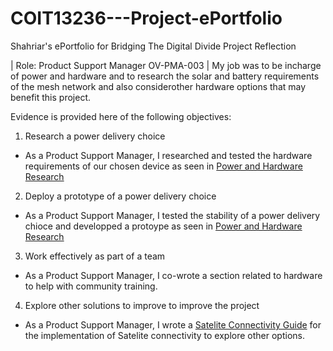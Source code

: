 # COIT13236---Project-ePortfolio
Shahriar's ePortfolio for Bridging The Digital Divide Project Reflection


| Role: Product Support Manager OV-PMA-003 |
My job was to be incharge of power and hardware and to research the solar and battery requirements of the mesh network
and also considerother hardware options that may benefit this project. 

Evidence is provided here of the following objectives:
1. Research a power delivery choice
- As a Product Support Manager, I researched and tested the hardware requirements of our chosen device as seen in [Power and Hardware Research](Power%20and%20Hardware%20Research.docx)
2. Deploy a prototype of a power delivery choice
- As a Product Support Manager, I tested the stability of a power delivery chioce and developped a protoype as seen in [Power and Hardware Research](Power%20and%20Hardware%20Research.docx)
3. Work effectively as part of a team
- As a Product Support Manager, I co-wrote a section related to hardware to help with community training.
4. Explore other solutions to improve to improve the project
- As a Product Support Manager, I wrote a [Satelite Connectivity Guide](Direct%20Satellite%20Connectivity%20-%20Research%20&%20Trouble%20Shooting.docx) for the implementation of Satelite connectivity to explore other options.
